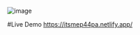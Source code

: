 ![image](https://github.com/P44PA/Photo-Fetching/assets/128628657/f8f3556b-a41e-41eb-8609-978a83e393c3)

#Live Demo 
https://itsmep44pa.netlify.app/

